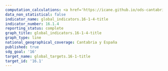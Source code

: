 ```yaml
---
computation_calculations: <a href='https://icane.github.io/ods-cantabria/assets/pdf/16.1.4.1.pdf' target='_blank'>Proporción de personas de 16 años y más que se sienten seguras al caminar solas en su zona de residencia</a><br><a href='https://icane.github.io/ods-cantabria/assets/pdf/16.1.4.2.pdf' target='_blank'>Proporción de personas que viven en una zona con problemas de delincuencia o vandalismo</a>
data_non_statistical: false
indicator_name: global_indicators.16-1-4-title
indicator_number: 16.1.4
reporting_status: complete
graph_title: global_indicators.16-1-4-title
graph_type: line
national_geographical_coverage: Cantabria y España
published: true
sdg_goal: '16'
target_name: global_targets.16-1-title
target_id: '16.1'
---
```

